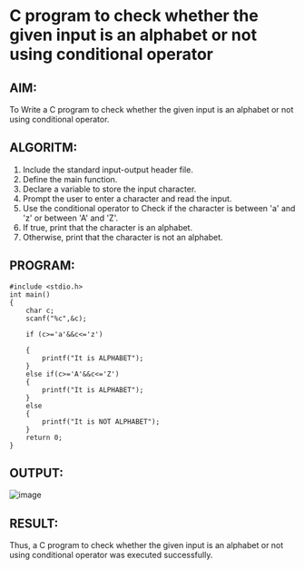 # C program to check whether the given input is an alphabet or not using conditional operator
## AIM:
To Write a C program to check whether the given input is an alphabet or not using conditional operator.
## ALGORITM:
1. Include the standard input-output header file.
2. Define the main function.
3. Declare a variable to store the input character.
4. Prompt the user to enter a character and read the input.
5. Use the conditional operator to Check if the character is between 'a' and 'z' or between 'A' and 'Z'.
6. If true, print that the character is an alphabet.
7. Otherwise, print that the character is not an alphabet.
## PROGRAM:
```
#include <stdio.h>
int main()
{
    char c;
    scanf("%c",&c);
    
    if (c>='a'&&c<='z')
    
    {
        printf("It is ALPHABET");
    }
    else if(c>='A'&&c<='Z')
    {
        printf("It is ALPHABET");
    }
    else
    {
        printf("It is NOT ALPHABET");
    }
    return 0;
}
```
## OUTPUT:
![image](https://github.com/VerginJenifer/c-programming-14/assets/136251012/f45f4534-93c3-4237-bc65-65c6bbe4c5bd)

## RESULT:
Thus, a C program to check whether the given input is an alphabet or not using conditional operator was executed successfully.
